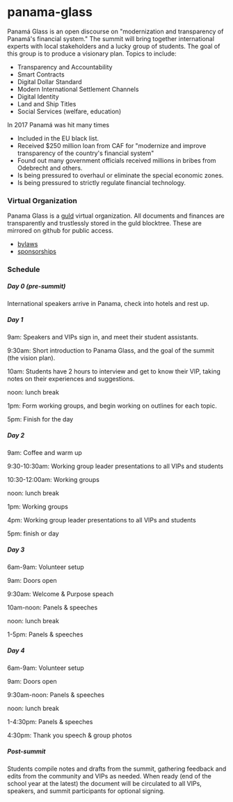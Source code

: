 # panama-glass

Panamá Glass is an open discourse on "modernization and transparency of Panamá's financial system." The summit will bring together international experts with local stakeholders and a lucky group of students. The goal of this group is to produce a visionary plan. Topics to include: 

 + Transparency and Accountability
 + Smart Contracts
 + Digital Dollar Standard
 + Modern International Settlement Channels
 + Digital Identity
 + Land and Ship Titles
 + Social Services (welfare, education)

In 2017 Panamá was hit many times


 + Included in the EU black list.
 + Received $250 million loan from CAF for "modernize and improve transparency of the country's financial system"
 + Found out many government officials received millions in bribes from Odebrecht and others.
 + Is being pressured to overhaul or eliminate the special economic zones.
 + Is being pressured to strictly regulate financial technology.

### Virtual Organization

Panama Glass is a [guld](http://guld.io) virtual organization. All documents and finances are transparently and trustlessly stored in the guld blocktree. These are mirrored on github for public access.

 + [bylaws](http://github.com/panafintech/panama-glass/blob/master/bylaws.md)
 + [sponsorships](http://github.com/panafintech/panama-glass/blob/master/sponsors)

### Schedule

##### Day 0 (pre-summit)

International speakers arrive in Panama, check into hotels and rest up.

##### Day 1

9am: Speakers and VIPs sign in, and meet their student assistants.

9:30am: Short introduction to Panama Glass, and the goal of the summit (the vision plan).

10am: Students have 2 hours to interview and get to know their VIP, taking notes on their experiences and suggestions.

noon: lunch break

1pm: Form working groups, and begin working on outlines for each topic.

5pm: Finish for the day

##### Day 2

9am: Coffee and warm up

9:30-10:30am: Working group leader presentations to all VIPs and students

10:30-12:00am: Working groups

noon: lunch break

1pm: Working groups

4pm: Working group leader presentations to all VIPs and students

5pm: finish or day

##### Day 3

6am-9am: Volunteer setup

9am: Doors open

9:30am: Welcome & Purpose speach

10am-noon: Panels & speeches

noon: lunch break

1-5pm: Panels & speeches

##### Day 4

6am-9am: Volunteer setup

9am: Doors open

9:30am-noon: Panels & speeches

noon: lunch break

1-4:30pm: Panels & speeches

4:30pm: Thank you speech & group photos

##### Post-summit

Students compile notes and drafts from the summit, gathering feedback and edits from the community and VIPs as needed. When ready (end of the school year at the latest) the document will be circulated to all VIPs, speakers, and summit participants for optional signing.
